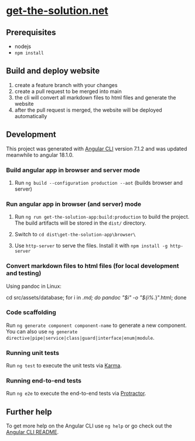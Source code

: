 # [get-the-solution.net](https://get-the-solution.net/)

## Prerequisites

- nodejs
- `npm install`

## Build and deploy website

1. create a feature branch with your changes
2. create a pull request to be merged into main
3. the cli will convert all markdown files to html files and generate the website
4. after the pull request is merged, the website will be deployed automatically

## Development

This project was generated with [Angular CLI](https://github.com/angular/angular-cli) version 7.1.2 and was updated meanwhile to angular 18.1.0.

### Build angular app in browser and server mode

1. Run `ng build --configuration production --aot` (builds browser and server)

### Run angular app in browser (and server) mode

1. Run `ng run get-the-solution-app:build:production` to build the project. The build artifacts will be stored in the `dist/` directory. 

2. Switch to `cd dist\get-the-solution-app\browser\`
3. Use `http-server` to serve the files. Install it with `npm install -g http-server`

### Convert markdown files to html files (for local development and testing)

Using pandoc in Linux:

 cd src/assets/database; for i in *.md; do pandoc "$i" -o "${i%.*}".html; done


### Code scaffolding

Run `ng generate component component-name` to generate a new component. You can also use `ng generate directive|pipe|service|class|guard|interface|enum|module`.

### Running unit tests

Run `ng test` to execute the unit tests via [Karma](https://karma-runner.github.io).

### Running end-to-end tests

Run `ng e2e` to execute the end-to-end tests via [Protractor](http://www.protractortest.org/).


## Further help

To get more help on the Angular CLI use `ng help` or go check out the [Angular CLI README](https://github.com/angular/angular-cli/blob/master/README.md).
